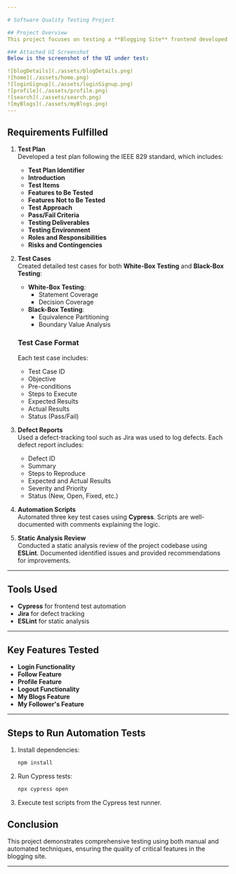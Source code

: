 ```yaml
---

# Software Quality Testing Project

## Project Overview
This project focuses on testing a **Blogging Site** frontend developed by a friend. I tested critical features such as **Blog Follow**, **Login**, and **Search** functionalities using **Cypress** for automated testing. And the backend was tested through Postman and Manual testing

### Attached UI Screenshot
Below is the screenshot of the UI under test:

![blogDetails](./assets/blogDetails.png)
![home](./assets/home.png)
![loginSignup](./assets/loginSignup.png)
![profile](./assets/profile.png)
![search](./assets/search.png)
![myBlogs](./assets/myBlogs.png)
---
```


## Requirements Fulfilled

1. **Test Plan**  
   Developed a test plan following the IEEE 829 standard, which includes:
   - **Test Plan Identifier**  
   - **Introduction**  
   - **Test Items**  
   - **Features to Be Tested**  
   - **Features Not to Be Tested**  
   - **Test Approach**  
   - **Pass/Fail Criteria**  
   - **Testing Deliverables**  
   - **Testing Environment**  
   - **Roles and Responsibilities**  
   - **Risks and Contingencies**  

2. **Test Cases**  
   Created detailed test cases for both **White-Box Testing** and **Black-Box Testing**:  
   - **White-Box Testing**:
     - Statement Coverage  
     - Decision Coverage  
   - **Black-Box Testing**:
     - Equivalence Partitioning  
     - Boundary Value Analysis  

   ### Test Case Format  
   Each test case includes:  
   - Test Case ID  
   - Objective  
   - Pre-conditions  
   - Steps to Execute  
   - Expected Results  
   - Actual Results  
   - Status (Pass/Fail)  

3. **Defect Reports**  
   Used a defect-tracking tool such as Jira was used to log defects. Each defect report includes:  
   - Defect ID  
   - Summary  
   - Steps to Reproduce  
   - Expected and Actual Results  
   - Severity and Priority  
   - Status (New, Open, Fixed, etc.)

4. **Automation Scripts**  
   Automated three key test cases using **Cypress**. Scripts are well-documented with comments explaining the logic.

5. **Static Analysis Review**  
   Conducted a static analysis review of the project codebase using **ESLint**. Documented identified issues and provided recommendations for improvements.

---

## Tools Used  
- **Cypress** for frontend test automation  
- **Jira** for defect tracking  
- **ESLint** for static analysis  

---

## Key Features Tested  
- **Login Functionality**  
- **Follow Feature**
- **Profile Feature**
- **Logout Functionality**
- **My Blogs Feature**
- **My Follower's Feature**
  
---

## Steps to Run Automation Tests  
1. Install dependencies:  
   ```bash
   npm install
   ```
2. Run Cypress tests:  
   ```bash
   npx cypress open
   ```

3. Execute test scripts from the Cypress test runner.



## Conclusion  
This project demonstrates comprehensive testing using both manual and automated techniques, ensuring the quality of critical features in the blogging site.

---
